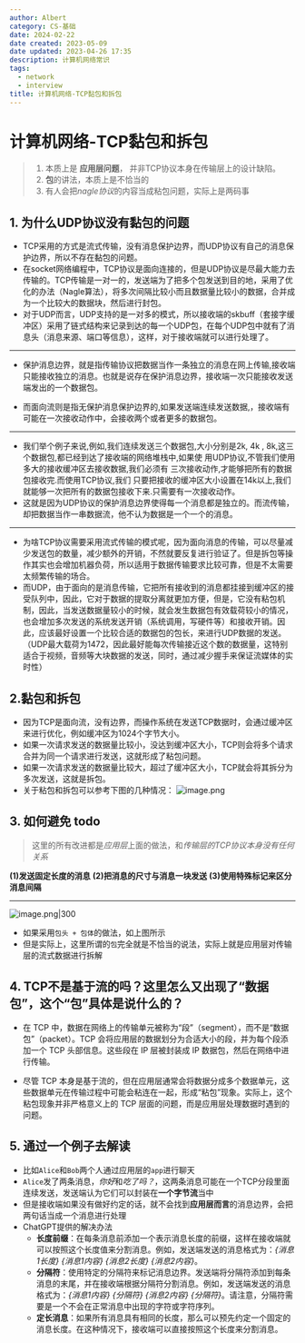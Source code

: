 ```yaml
---
author: Albert
category: CS-基础
date: 2024-02-22
date created: 2023-05-09
date updated: 2023-04-26 17:35
description: 计算机网络常识
tags:
  - network
  - interview
title: 计算机网络-TCP黏包和拆包
---
```


# 计算机网络-TCP黏包和拆包

> 1. 本质上是 **应用层问题**， 并非TCP协议本身在传输层上的设计缺陷。
> 2. **包**的讲法，本质上是不恰当的
> 3. 有人会把*nagle协议*的内容当成粘包问题，实际上是两码事

## 1. 为什么UDP协议没有黏包的问题

- TCP采用的方式是流式传输，没有消息保护边界，而UDP协议有自己的消息保护边界，所以不存在黏包的问题。
- 在socket网络编程中，TCP协议是面向连接的，但是UDP协议是尽最大能力去传输的。TCP传输是一对一的，发送端为了把多个包发送到目的地，采用了优化的办法（Nagle算法），将多次间隔比较小而且数据量比较小的数据，合并成为一个比较大的数据块，然后进行封包。
- 对于UDP而言，UDP支持的是一对多的模式，所以接收端的skbuff（套接字缓冲区）采用了链式结构来记录到达的每一个UDP包，在每个UDP包中就有了消息头（消息来源、端口等信息），这样，对于接收端就可以进行处理了。
---

- 保护消息边界，就是指传输协议把数据当作一条独立的消息在网上传输,接收端只能接收独立的消息。也就是说存在保护消息边界，接收端一次只能接收发送端发出的一个数据包。

-  而面向流则是指无保护消息保护边界的,如果发送端连续发送数据,，接收端有可能在一次接收动作中，会接收两个或者更多的数据包。
 ---
 
- 我们举个例子来说,例如,我们连续发送三个数据包,大小分别是2k, 4k , 8k,这三个数据包,都已经到达了接收端的网络堆栈中,如果使 用UDP协议,不管我们使用多大的接收缓冲区去接收数据,我们必须有 三次接收动作,才能够把所有的数据包接收完.而使用TCP协议,我们 只要把接收的缓冲区大小设置在14k以上,我们就能够一次把所有的数据包接收下来.只需要有一次接收动作。
- 这就是因为UDP协议的保护消息边界使得每一个消息都是独立的。而流传输，却把数据当作一串数据流，他不认为数据是一个一个的消息。
---

- 为啥TCP协议需要采用流式传输的模式呢，因为面向消息的传输，可以尽量减少发送包的数量，减少额外的开销，不然就要反复进行验证了。但是拆包等操作其实也会增加机器负荷，所以适用于数据传输要求比较可靠，但是不太需要太频繁传输的场合。
- 而UDP，由于面向的是消息传输，它把所有接收到的消息都挂接到缓冲区的接受队列中，因此，它对于数据的提取分离就更加方便，但是，它没有粘包机制，因此，当发送数据量较小的时候，就会发生数据包有效载荷较小的情况，也会增加多次发送的系统发送开销（系统调用，写硬件等）和接收开销。因此，应该最好设置一个比较合适的数据包的包长，来进行UDP数据的发送。（UDP最大载荷为1472，因此最好能每次传输接近这个数的数据量，这特别适合于视频，音频等大块数据的发送，同时，通过减少握手来保证流媒体的实时性） 

## 2.黏包和拆包

- 因为TCP是面向流，没有边界，而操作系统在发送TCP数据时，会通过缓冲区来进行优化，例如缓冲区为1024个字节大小。
- 如果一次请求发送的数据量比较小，没达到缓冲区大小，TCP则会将多个请求合并为同一个请求进行发送，这就形成了粘包问题。
- 如果一次请求发送的数据量比较大，超过了缓冲区大小，TCP就会将其拆分为多次发送，这就是拆包。
- 关于粘包和拆包可以参考下图的几种情况：
![image.png](http://img-blog-01.oss-cn-shanghai.aliyuncs.com/img/2022-11-27-193700.png)

## 3. 如何避免 todo

> 这里的所有改进都是*应用层*上面的做法，和*传输层的TCP协议本身没有任何关系*

**(1)发送固定长度的消息**
**(2)把消息的尺寸与消息一块发送**
**(3)使用特殊标记来区分消息间隔**

---

![image.png|300](https://img-20221128.oss-cn-shanghai.aliyuncs.com/img-2022-11/20230426170953.png)

- 如果采用`包头 + 包体`的做法，如上图所示
- 但是实际上，这里所谓的`包`完全就是不恰当的说法，实际上就是应用层对传输层的流式数据进行拆解

## 4. TCP不是基于流的吗？这里怎么又出现了“数据包”，这个“包”具体是说什么的？

- 在 TCP 中，数据在网络上的传输单元被称为“段”（segment），而不是“数据包”（packet）。TCP 会将应用层的数据划分为合适大小的段，并为每个段添加一个 TCP 头部信息。这些段在 IP 层被封装成 IP 数据包，然后在网络中进行传输。

- 尽管 TCP 本身是基于流的，但在应用层通常会将数据分成多个数据单元，这些数据单元在传输过程中可能会粘连在一起，形成“粘包”现象。实际上，这个粘包现象并非严格意义上的 TCP 层面的问题，而是应用层处理数据时遇到的问题。

## 5. 通过一个例子去解读

- 比如`Alice`和`Bob`两个人通过应用层的`app`进行聊天
- `Alice`发了两条消息，*你好*和*吃了吗？*，这两条消息可能在一个TCP分段里面连续发送，发送端认为它们可以封装在**一个字节流**当中
- 但是接收端如果没有做好约定的话，就不会找到**应用层而言**的消息边界，会把两句话当成一个消息进行处理
- ChatGPT提供的解决办法
  - **长度前缀**：在每条消息前添加一个表示消息长度的前缀，这样在接收端就可以按照这个长度值来分割消息。例如，发送端发送的消息格式为：*{消息1长度} {消息1内容} {消息2长度} {消息2内容}*。
  - **分隔符**：使用特定的分隔符来标记消息边界。发送端将分隔符添加到每条消息的末尾，并在接收端根据分隔符分割消息。例如，发送端发送的消息格式为：*{消息1内容} {分隔符} {消息2内容} {分隔符}*。请注意，分隔符需要是一个不会在正常消息中出现的字符或字符序列。
  - **定长消息**：如果所有消息具有相同的长度，那么可以预先约定一个固定的消息长度。在这种情况下，接收端可以直接按照这个长度来分割消息。